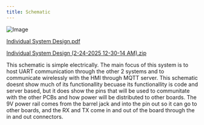 ```yaml
---
title: Schematic
---
```


![Image](https://github.com/user-attachments/assets/0e348065-7f16-4752-aceb-f35e13ae0b46)

[Individual System Design.pdf](https://github.com/user-attachments/files/18937764/Individual.System.Design.pdf)

[Individual System Design (2-24-2025 12-30-14 AM).zip](https://github.com/user-attachments/files/18937762/Individual.System.Design.2-24-2025.12-30-14.AM.zip)

This schematic is simple electrically. The main focus of this system is to host UART communication through the other 2 systems and to communicate wirelessly with the HMI through MQTT server. This schematic doesnt show much of its functionallity becuase its functionallity is code and server based, but it does show the pins that will be used to communitate with the other PCBs and how power will be distributed to other boards. The 9V power rail comes from the barrel jack and into the pin out so it can go to other boards, and the RX and TX come in and out of the board through the in and out connectors.
